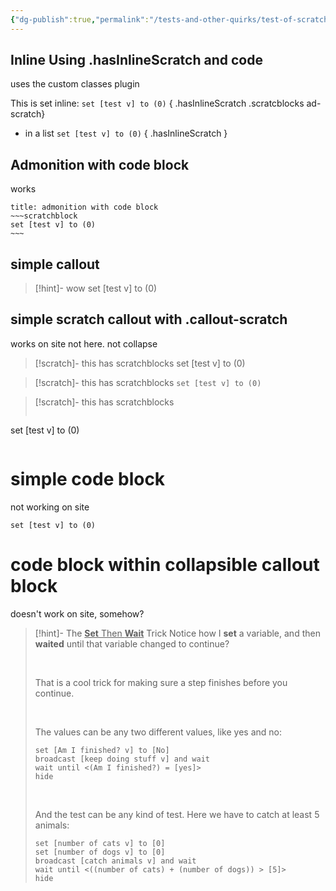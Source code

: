 ```yaml
---
{"dg-publish":true,"permalink":"/tests-and-other-quirks/test-of-scratchblocks/"}
---
```



## Inline Using .hasInlineScratch and code

uses the custom classes plugin

This is set inline: `set [test v] to (0)`
{ .hasInlineScratch .scratcblocks ad-scratch}

- in a list `set [test v] to (0)` { .hasInlineScratch }

## Admonition with code block
works
$$
$$
$$
$$
```ad-scratch
title: admonition with code block
~~~scratchblock
set [test v] to (0)
~~~
``` 



## simple callout


> [!hint]- wow
> set [test v] to (0)

## simple scratch callout with .callout-scratch
works on site not here. not collapse

> [!scratch]- this has scratchblocks
>set [test v] to (0)



> [!scratch]- this has scratchblocks
>`set [test v] to (0)`



> [!scratch]- this has scratchblocks
>```scractchblocks
set [test v] to (0)
>```



# simple code block
not working on site

```scratchblock
set [test v] to (0)

```

# code block within collapsible callout block
doesn't work on site, somehow?

> [!hint]- The <u><B>Set</b> Then <b>Wait</b></u> Trick
> Notice how I **set** a variable, and then **waited** until that variable changed to continue?
> 
> &nbsp;
> 
> That is a cool trick for making sure a step finishes before you continue.
> 
> &nbsp;
> 
> The values can be any two different values, like yes and no:
> 
> ```scratchblock
> set [Am I finished? v] to [No]
> broadcast [keep doing stuff v] and wait
> wait until <(Am I finished?) = [yes]>
> hide
> ```
> 
> &nbsp;
> 
> And the test can be any kind of test. Here we have to catch at least 5 animals:
> ~~~scratchblock
> set [number of cats v] to [0]
> set [number of dogs v] to [0]
> broadcast [catch animals v] and wait
> wait until <((number of cats) + (number of dogs)) > [5]>
> hide
> ~~~



